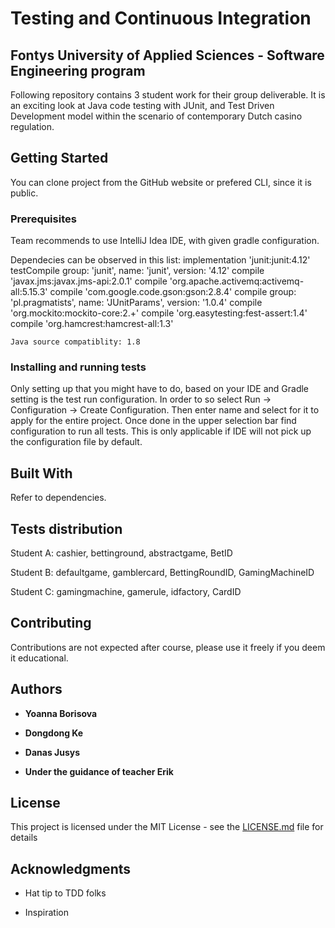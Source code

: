 # Testing and Continuous Integration 
## Fontys University of Applied Sciences - Software Engineering program


Following repository contains 3 student work for their group deliverable. It is an exciting look at Java code testing with JUnit, and Test Driven Development model within the scenario of contemporary Dutch casino regulation.


## Getting Started

You can clone project from the GitHub website or prefered CLI, since it is public.


### Prerequisites

Team recommends to use IntelliJ Idea IDE, with given gradle configuration.

Dependecies can be observed in this list:
    implementation 'junit:junit:4.12'
    testCompile group: 'junit', name: 'junit', version: '4.12'
    compile 'javax.jms:javax.jms-api:2.0.1'
    compile 'org.apache.activemq:activemq-all:5.15.3'
    compile 'com.google.code.gson:gson:2.8.4'
    compile group: 'pl.pragmatists', name: 'JUnitParams', version: '1.0.4'
    compile 'org.mockito:mockito-core:2.+'
    compile 'org.easytesting:fest-assert:1.4'
    compile 'org.hamcrest:hamcrest-all:1.3'

    Java source compatiblity: 1.8

### Installing and running tests

Only setting up that you might have to do, based on your IDE and Gradle setting is the test run configuration. In order to so select Run -> Configuration -> Create Configuration. Then enter name and select for it to apply for the entire project. Once done in the upper selection bar find configuration to run all tests. This is only applicable if IDE will not pick up the configuration file by default.


## Built With

Refer to dependencies.

## Tests distribution
Student A: cashier, bettinground, abstractgame, BetID

Student B: defaultgame, gamblercard, BettingRoundID, GamingMachineID

Student C: gamingmachine, gamerule, idfactory, CardID

## Contributing

Contributions are not expected after course, please use it freely if you deem it educational.


## Authors

* **Yoanna Borisova**
* **Dongdong Ke**
* **Danas Jusys**

* **Under the guidance of teacher Erik**


## License

This project is licensed under the MIT License - see the [LICENSE.md](LICENSE.md) file for details

## Acknowledgments

* Hat tip to TDD folks

* Inspiration
